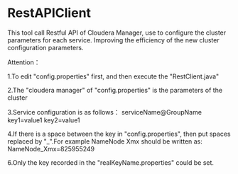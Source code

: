 RestAPIClient
=============

This tool call Restful API of Cloudera Manager, use to configure the cluster parameters for each service. Improving the efficiency of the new cluster configuration parameters.



Attention：

1.To edit "config.properties" first, and then execute the "RestClient.java"

2.The "cloudera manager" of "config.properties" is the parameters of the cluster

3.Service configuration is as follows：
serviceName@GroupName
key1=value1
key2=value1

4.If there is a space between the key in "config.properties", then put spaces replaced by "_".For example NameNode Xmx should be written as:
NameNode_Xmx=825955249

6.Only the key recorded in the "realKeyName.properties" could be set.


